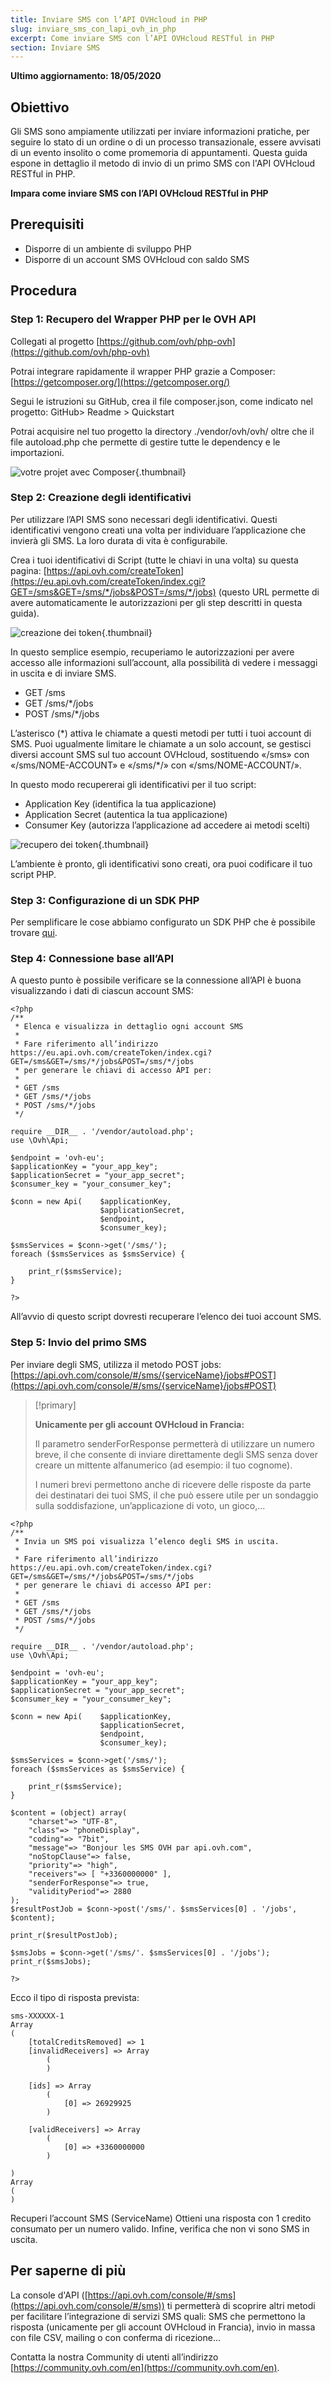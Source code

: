 ```yaml
---
title: Inviare SMS con l’API OVHcloud in PHP
slug: inviare_sms_con_lapi_ovh_in_php
excerpt: Come inviare SMS con l’API OVHcloud RESTful in PHP
section: Inviare SMS
---
```


**Ultimo aggiornamento: 18/05/2020**

## Obiettivo

Gli SMS sono ampiamente utilizzati per inviare informazioni pratiche, per seguire lo stato di un ordine o di un processo transazionale, essere avvisati di un evento insolito o come promemoria di appuntamenti. Questa guida espone in dettaglio il metodo di invio di un primo SMS con l'API OVHcloud RESTful in PHP. 

**Impara come inviare SMS con l’API OVHcloud RESTful in PHP**

## Prerequisiti

- Disporre di un ambiente di sviluppo PHP
- Disporre di un account SMS OVHcloud con saldo SMS

## Procedura

### Step 1: Recupero del Wrapper PHP per le OVH API

Collegati al progetto [https://github.com/ovh/php-ovh](https://github.com/ovh/php-ovh)

Potrai integrare rapidamente il wrapper PHP grazie a Composer: [https://getcomposer.org/](https://getcomposer.org/)

Segui le istruzioni su GitHub, crea il file composer.json, come indicato nel progetto:
GitHub> Readme > Quickstart

Potrai acquisire nel tuo progetto la directory ./vendor/ovh/ovh/ oltre che il file autoload.php che permette di gestire tutte le dependency e le importazioni.

![votre projet avec Composer](images/img_2450.jpg){.thumbnail}


### Step 2: Creazione degli identificativi

Per utilizzare l’API SMS sono necessari degli identificativi. Questi identificativi vengono creati una volta per individuare l’applicazione che invierà gli SMS. La loro durata di vita è configurabile.

Crea i tuoi identificativi di Script (tutte le chiavi in una volta) su questa pagina:
[https://api.ovh.com/createToken](https://eu.api.ovh.com/createToken/index.cgi?GET=/sms&GET=/sms/*/jobs&POST=/sms/*/jobs) (questo URL permette di avere automaticamente le autorizzazioni per gli step descritti in questa guida).


![creazione dei token](images/img_2451.jpg){.thumbnail}

In questo semplice esempio, recuperiamo le autorizzazioni per avere accesso alle informazioni sull’account, alla possibilità di vedere i messaggi in uscita e di inviare SMS.


- GET /sms
- GET /sms/\*/jobs
- POST /sms/\*/jobs


L’asterisco (\*) attiva le chiamate a questi metodi per tutti i tuoi account di SMS. Puoi ugualmente limitare le chiamate a un solo account, se gestisci diversi account SMS sul tuo account OVHcloud, sostituendo «/sms» con «/sms/NOME-ACCOUNT» e «/sms/\*/» con «/sms/NOME-ACCOUNT/».

In questo modo recupererai gli identificativi per il tuo script:

- Application Key (identifica la tua applicazione)
- Application Secret (autentica la tua applicazione)
- Consumer Key (autorizza l’applicazione ad accedere ai metodi scelti)



![recupero dei token](images/img_2452.jpg){.thumbnail}

L’ambiente è pronto, gli identificativi sono creati, ora puoi codificare il tuo script PHP.


### Step 3: Configurazione di un SDK PHP

Per semplificare le cose abbiamo configurato un SDK PHP che è possibile trovare [qui](https://github.com/ovh/php-ovh-sms).


### Step 4: Connessione base all’API

A questo punto è possibile verificare se la connessione all’API è buona visualizzando i dati di ciascun account SMS:

```
<?php
/**
 * Elenca e visualizza in dettaglio ogni account SMS
 * 
 * Fare riferimento all’indirizzo https://eu.api.ovh.com/createToken/index.cgi?GET=/sms&GET=/sms/*/jobs&POST=/sms/*/jobs
 * per generare le chiavi di accesso API per:
 *
 * GET /sms
 * GET /sms/*/jobs
 * POST /sms/*/jobs
 */

require __DIR__ . '/vendor/autoload.php';
use \Ovh\Api;

$endpoint = 'ovh-eu';
$applicationKey = "your_app_key";
$applicationSecret = "your_app_secret";
$consumer_key = "your_consumer_key";

$conn = new Api(    $applicationKey,
                    $applicationSecret,
                    $endpoint,
                    $consumer_key);
     
$smsServices = $conn->get('/sms/');
foreach ($smsServices as $smsService) {

    print_r($smsService);
}

?>
```


All’avvio di questo script dovresti recuperare l’elenco dei tuoi account SMS.


### Step 5: Invio del primo SMS

Per inviare degli SMS, utilizza il metodo POST jobs: [https://api.ovh.com/console/#/sms/{serviceName}/jobs#POST](https://api.ovh.com/console/#/sms/{serviceName}/jobs#POST)

> [!primary]
>
> **Unicamente per gli account OVHcloud in Francia:**
> 
> Il parametro senderForResponse permetterà di utilizzare un numero breve, il che consente di inviare direttamente degli SMS senza dover creare un mittente alfanumerico (ad esempio: il tuo cognome).
> 
> I numeri brevi permettono anche di ricevere delle risposte da parte dei destinatari dei tuoi SMS, il che può essere utile per un sondaggio sulla soddisfazione, un’applicazione di voto, un gioco,...
>



```
<?php
/**
 * Invia un SMS poi visualizza l’elenco degli SMS in uscita.
 * 
 * Fare riferimento all’indirizzo https://eu.api.ovh.com/createToken/index.cgi?GET=/sms&GET=/sms/*/jobs&POST=/sms/*/jobs
 * per generare le chiavi di accesso API per:
 *
 * GET /sms
 * GET /sms/*/jobs
 * POST /sms/*/jobs
 */

require __DIR__ . '/vendor/autoload.php';
use \Ovh\Api;

$endpoint = 'ovh-eu';
$applicationKey = "your_app_key";
$applicationSecret = "your_app_secret";
$consumer_key = "your_consumer_key";

$conn = new Api(    $applicationKey,
                    $applicationSecret,
                    $endpoint,
                    $consumer_key);
     
$smsServices = $conn->get('/sms/');
foreach ($smsServices as $smsService) {

    print_r($smsService);
}

$content = (object) array(
	"charset"=> "UTF-8",
	"class"=> "phoneDisplay",
	"coding"=> "7bit",
	"message"=> "Bonjour les SMS OVH par api.ovh.com",
	"noStopClause"=> false,
	"priority"=> "high",
	"receivers"=> [ "+3360000000" ],
	"senderForResponse"=> true,
	"validityPeriod"=> 2880
);
$resultPostJob = $conn->post('/sms/'. $smsServices[0] . '/jobs', $content);

print_r($resultPostJob);

$smsJobs = $conn->get('/sms/'. $smsServices[0] . '/jobs');
print_r($smsJobs);
        
?>
```


Ecco il tipo di risposta prevista:

```
sms-XXXXXX-1
Array
(
    [totalCreditsRemoved] => 1
    [invalidReceivers] => Array
        (
        )

    [ids] => Array
        (
            [0] => 26929925
        )

    [validReceivers] => Array
        (
            [0] => +3360000000
        )

)
Array
(
)
```

Recuperi l’account SMS (ServiceName) Ottieni una risposta con 1 credito consumato per un numero valido. Infine, verifica che non vi sono SMS in uscita.

## Per saperne di più

La console d'API ([https://api.ovh.com/console/#/sms](https://api.ovh.com/console/#/sms)) ti permetterà di scoprire altri metodi per facilitare l’integrazione di servizi SMS quali: SMS che permettono la risposta (unicamente per gli account OVHcloud in Francia), invio in massa con file CSV, mailing o con conferma di ricezione...


Contatta la nostra Community di utenti all’indirizzo [https://community.ovh.com/en](https://community.ovh.com/en).
